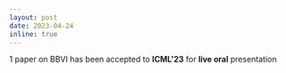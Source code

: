 ```yaml
---
layout: post
date: 2023-04-24
inline: true
---
```


1 paper on BBVI has been accepted to **ICML'23** for **live oral** presentation
